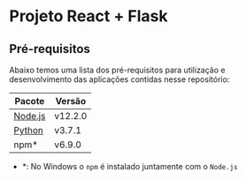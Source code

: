 # Projeto React + Flask

## Pré-requisitos

Abaixo temos uma lista dos pré-requisitos para utilização e desenvolvimento das aplicações contidas nesse repositório:

| Pacote                                                         | Versão  |
| -------------------------------------------------------------- | ------- |
| [Node.js](https://nodejs.org/dist/)                            | v12.2.0 |
| [Python](https://www.python.org/downloads/release/python-371/) | v3.7.1  |
| npm*                                                           | v6.9.0  |

* *: No Windows o `npm` é instalado juntamente com o `Node.js`
